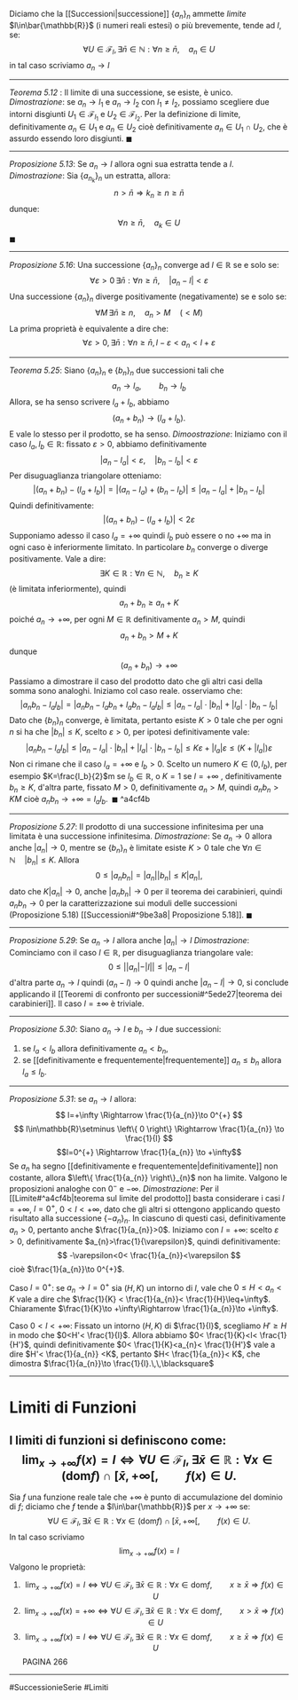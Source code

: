 Diciamo che la [[Successioni|successione]] $\{a_n\}_n$ ammette *limite* $l\in\bar{\mathbb{R}}$ (i numeri reali estesi) o più brevemente, tende ad $l$, se:
$$\forall U\in\mathcal{F}_l,\,\exists\bar{n}\in\mathbb{N}:\forall n\geq\bar{n},\quad a_n\in U$$
in tal caso scriviamo $a_n\to l$

---
*Teorema 5.12* :
Il limite di una successione, se esiste, è unico.
*Dimostrazione*:
se $a_n\to l_1$ e $a_n\to l_2$ con $l_1\neq l_2$, possiamo scegliere due intorni disgiunti $U_1\in\mathcal{F}_{l_1}$ e $U_2\in\mathcal{F}_{l_2}$. Per la definizione di limite, definitivamente $a_n\in U_1$ e $a_n\in U_2$ cioè definitivamente $a_n\in U_1\cap U_2$, che è assurdo essendo loro disgiunti. $\blacksquare$

---
*Proposizione 5.13*:
Se $a_n\to l$ allora ogni sua estratta tende a $l$.
*Dimostrazione*:
Sia $\{a_{n_k}\}_n$ un estratta, allora:
$$n>\bar{n}\Rightarrow k_n\geq n\geq \bar{n}$$
dunque:
$$\forall n\geq\bar{n},\quad a_k\in U$$
$\blacksquare$

---
*Proposizione 5.16*:
Una successione $\{a_n\}_n$ converge ad $l\in\mathbb{R}$ se e solo se: $$\forall\varepsilon>0\,\exists\bar{n}:\forall n\geq\bar{n}, \quad |a_n-l|<\varepsilon$$
Una successione $\{a_n\}_n$ diverge positivamente (negativamente) se e solo se: $$\forall M\,\exists\bar{n}\geq n,\quad a_n>M\quad(<M)$$
La prima proprietà è equivalente a dire che:
$$\forall\varepsilon>0,\exists\bar{n}:\forall n\geq \bar{n}, l-\varepsilon<a_n<l+\varepsilon$$

---
*Teorema 5.25*:
Siano $\{a_n\}_n$ e $\{b_n\}_n$ due successioni tali che $$a_n\to l_a,\qquad b_n\to l_b$$
Allora, se ha senso scrivere $l_a+l_b$, abbiamo $$(a_n+b_n)\to(l_a+l_b).$$
E vale lo stesso per il prodotto, se ha senso.
*Dimoostrazione*:
Iniziamo con il caso $l_a,l_b\in\mathbb{R}$: fissato $\varepsilon>0$, abbiamo definitivamente $$|a_n-l_a|<\varepsilon,\quad|b_n-l_b|<\varepsilon$$
Per disuguaglianza triangolare otteniamo: $$|(a_n+b_n)-(l_a+l_b)|=|(a_n-l_a)+(b_n-l_b)|\leq |a_n-l_a|+|b_n-l_b|$$
Quindi definitivamente: $$|(a_n+b_n)-(l_a+l_b)|<2\varepsilon$$
Supponiamo adesso il caso $l_a=+\infty$ quindi $l_b$ può essere o no $+\infty$ ma in ogni caso è inferiormente limitato. In particolare $b_n$ converge o diverge positivamente. Vale a dire: $$\exists K\in\mathbb{R}:\forall n\in\mathbb{N},\quad b_n\geq K$$ (è limitata inferiormente), quindi $$a_n+b_n\geq a_n+K$$
poiché $a_n\to+\infty$, per ogni $M\in\mathbb{R}$ definitivamente $a_n>M$, quindi $$a_n+b_n>M+K$$ dunque $$(a_n+b_n)\to+\infty$$Passiamo a dimostrare il caso del prodotto dato che gli altri casi della somma sono analoghi. Iniziamo col caso reale. osserviamo che:$$|a_nb_n-l_al_b|=|a_nb_n-l_ab_n+l_ab_n-l_al_b|\leq|a_n-l_a|\cdot|b_n|+|l_a|\cdot|b_n-l_b|$$
Dato che $\{b_n\}_n$ converge, è limitata, pertanto esiste $K>0$ tale che per ogni $n$ si ha che $|b_n|\leq K$, scelto $\varepsilon>0$, per ipotesi definitivamente vale: $$|a_nb_n-l_al_b|\leq |a_n-l_a|\cdot|b_n|+|l_a|\cdot|b_n-l_b|\leq K\varepsilon+|l_a|\varepsilon\leq (K+|l_a|)\varepsilon$$
Non ci rimane che il caso $l_a=+\infty$ e $l_b>0$. Scelto un numero $K\in(0,l_b)$, per esempio $K=\frac{l_b}{2}$m se $l_b\in\mathbb{R}$, o $K=1$ se $l=+\infty$ , definitivamente $b_n\geq K$, d'altra parte, fissato $M>0$, definitivamente $a_n>M$, quindi $a_nb_n>KM$ cioè $a_nb_n\to+\infty = l_al_b.\,\,\,\blacksquare$ ^a4cf4b

---
*Proposizione 5.27*:
Il prodotto di una successione infinitesima per una limitata è una successione infinitesima.
*Dimostrazione*:
Se $a_n\to 0$ allora anche $|a_n|\to0$, mentre se $\{b_n\}_n$ è limitate esiste $K>0$ tale che $\forall n\in\mathbb{N}\quad|b_n|\leq K$. Allora $$0\leq|a_nb_n|=|a_n||b_n|\leq K|a_n|,$$ dato che $K|a_n|\to 0$, anche $|a_nb_n|\to 0$ per il teorema dei carabinieri, quindi $a_nb_n\to0$ per la caratterizzazione sui moduli delle successioni (Proposizione 5.18) [[Successioni#^9be3a8| Proposizione 5.18]]. $\blacksquare$ 

---
*Proposizione 5.29*:
Se $a_n\to l$ allora anche $|a_n|\to l$
*Dimostrazione*:
Cominciamo con il caso $l\in\mathbb{R}$, per disuguaglianza triangolare vale: $$0\leq||a_n|-|l||\leq|a_n-l|$$ d'altra parte $a_n\to l$ quindi $(a_n-l)\to 0$ quindi anche $|a_n-l|\to 0$, si conclude applicando il [[Teoremi di confronto per successioni#^5ede27|teorema dei carabinieri]].
Il caso $l=\pm \infty$ è triviale.

---
*Proposizione 5.30*:
Siano $a_{n}\to l$ e $b_{n}\to l$ due successioni:
1. se $l_{a}<l_{b}$ allora definitivamente $a_{n}<b_{n}$,
2. se [[definitivamente e frequentemente|frequentemente]] $a_{n}\leq b_{n}$ allora $l_{a}\leq l_{b}$.

---
*Proposizione 5.31*:
se $a_{n}\to l$ allora: $$
l=+\infty \Rightarrow \frac{1}{a_{n}}\to 0^{+}
$$$$
l\in\mathbb{R}\setminus \left\{ 0 \right\} \Rightarrow \frac{1}{a_{n}} \to \frac{1}{l}   
$$
$$l=0^{+} \Rightarrow \frac{1}{a_{n}} \to +\infty$$
Se $a_{n}$ ha segno [[definitivamente e frequentemente|definitivamente]] non costante, allora $\left\{ \frac{1}{a_{n}} \right\}_{n}$ non ha limite.
Valgono le proposizioni analoghe con $0^{-}$ e $-\infty$.
*Dimostrazione*:
Per il [[Limite#^a4cf4b|teorema sul limite del prodotto]] basta considerare i casi $l=+\infty$, $l=0^{+}$,  $0<l<+\infty$, dato che gli altri si ottengono applicando questo risultato alla successione $\left\{ -a_{n} \right\}_{n}$. In ciascuno di questi casi, definitivamente $a_{n}>0$, pertanto anche $\frac{1}{a_{n}}>0$.
Iniziamo con $l=+\infty$: scelto $\varepsilon>0$, definitivamente $a_{n}>\frac{1}{\varepsilon}$, quindi definitivamente: $$
-\varepsilon<0< \frac{1}{a_{n}}<\varepsilon
$$
cioè $\frac{1}{a_{n}}\to 0^{+}$.

Caso $l=0^{+}$: se $a_{n}\to l=0^{+}$ sia $(H,K)$ un intorno di $l$, vale che $0\leq H<a_{n}<K$ vale a dire che $\frac{1}{K} < \frac{1}{a_{n}}< \frac{1}{H}\leq+\infty$. Chiaramente $\frac{1}{K}\to +\infty\Rightarrow \frac{1}{a_{n}}\to +\infty$.

Caso $0<l<+\infty$: Fissato un intorno $(H,K)$ di $\frac{1}{l}$, scegliamo $H'\geq H$ in modo che $0<H'< \frac{1}{l}$. Allora abbiamo $0< \frac{1}{K}<l< \frac{1}{H'}$, quindi  definitivamente $0< \frac{1}{K}<a_{n}< \frac{1}{H'}$ vale a dire $H'< \frac{1}{a_{n}} <K$, pertanto $H< \frac{1}{a_{n}}< K$, che dimostra $\frac{1}{a_{n}}\to \frac{1}{l}.\,\,\blacksquare$ 

---
# Limiti di Funzioni
I limiti di funzioni si definiscono come: $$
\lim_{ x \to +\infty }f(x)=l \Leftrightarrow \forall U\in \mathcal{F}_{l},\exists\bar{x}\in \mathbb{R}:\forall x\in (\text{dom}f)  \cap [\bar{x},+\infty[,\qquad f(x)\in U.
$$
---
Sia $f$ una funzione reale tale che $+\infty$ è punto di accumulazione del dominio di $f$; diciamo che $f$ tende a $l\in\bar{\mathbb{R}}$ per $x\to +\infty$ se: $$
\forall U\in \mathcal{F}_{l},\exists\bar{x}\in \mathbb{R}:\forall x\in (\text{dom}f)  \cap [\bar{x},+\infty[,\qquad f(x)\in U.
$$
In tal caso scriviamo $$
\lim_{ x \to +\infty }f(x)=l 
$$
Valgono le proprietà:
1. $$
\lim_{ x \to +\infty }f(x)=l \Leftrightarrow \forall U\in \mathcal{F}_{l},\exists\bar{x}\in \mathbb{R}:\forall x\in \text{dom}f,\qquad x\geq \bar{x} \Rightarrow f(x)\in U
$$
2. $$\lim_{ x \to +\infty }f(x)=+\infty \Leftrightarrow \forall U\in \mathcal{F}_{l},\exists\bar{x}\in \mathbb{R}:\forall x\in \text{dom}f,\qquad x> \bar{x} \Rightarrow f(x)\in U$$
3. $$\lim_{ x \to +\infty }f(x)=l \Leftrightarrow \forall U\in \mathcal{F}_{l},\exists\bar{x}\in \mathbb{R}:\forall x\in \text{dom}f,\qquad x\geq \bar{x} \Rightarrow f(x)\in U$$
PAGINA 266 

---


#SuccessionieSerie 
#Limiti